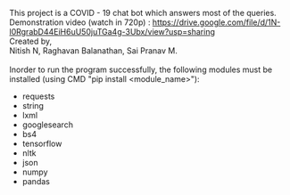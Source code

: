 This project is a COVID - 19 chat bot which answers most of the queries. <br>
Demonstration video (watch in 720p) : https://drive.google.com/file/d/1N-l0RgrabD44EiH6uU50juTGa4g-3Ubx/view?usp=sharing <br>
Created by,<br>
Nitish N, Raghavan Balanathan, Sai Pranav M.
<br>
<br>
Inorder to run the program successfully, the following modules must be installed (using CMD "pip install <module_name>"):<br>
- requests <br>
- string <br>
- lxml <br>
- googlesearch <br>
- bs4 <br>
- tensorflow <br>
- nltk <br>
- json <br>
- numpy <br>
- pandas <br>
